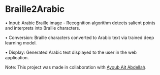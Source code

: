 # Braille2Arabic

• Input: Arabic Braille image - Recognition algorithm detects salient points and interprets into Braille characters.

• Conversion: Braille characters converted to Arabic text via trained deep learning model.

• Display: Generated Arabic text displayed to the user in the web application.

Note: This project was made in collaboration with [Ayoub Ait Abdellah](https://www.linkedin.com/in/ayoub-ait-abdellah/).

